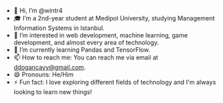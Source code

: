 - 👋 Hi, I’m @wintr4
- 🎓 I’m a 2nd-year student at Medipol University, studying Management Information Systems in Istanbul.
- 👀 I’m interested in web development, machine learning, game development, and almost every area of technology.
- 🌱 I’m currently learning Pandas and TensorFlow.
- 📫 How to reach me: You can reach me via email at ddogancayy@gmail.com.
- 😄 Pronouns: He/Him
- ⚡ Fun fact: I love exploring different fields of technology and I'm always looking to learn new things!


<!---
wintr4/wintr4 is a ✨ special ✨ repository because its `README.md` (this file) appears on your GitHub profile.
You can click the Preview link to take a look at your changes.
--->
